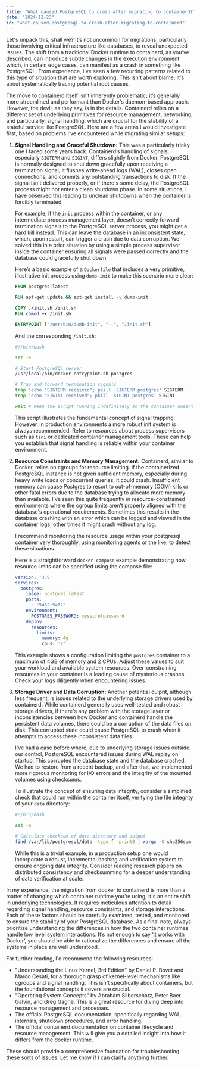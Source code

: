 ```yaml
---
title: "What caused PostgreSQL to crash after migrating to containerd?"
date: "2024-12-23"
id: "what-caused-postgresql-to-crash-after-migrating-to-containerd"
---
```


Let's unpack this, shall we? It’s not uncommon for migrations, particularly those involving critical infrastructure like databases, to reveal unexpected issues. The shift from a traditional Docker runtime to containerd, as you’ve described, can introduce subtle changes in the execution environment which, in certain edge cases, can manifest as a crash in something like PostgreSQL. From experience, I've seen a few recurring patterns related to this type of situation that are worth exploring. This isn't about blame; it's about systematically tracing potential root causes.

The move to containerd itself isn’t inherently problematic; it’s generally more streamlined and performant than Docker’s daemon-based approach. However, the devil, as they say, is in the details. Containerd relies on a different set of underlying primitives for resource management, networking, and particularly, signal handling, which are crucial for the stability of a stateful service like PostgreSQL. Here are a few areas I would investigate first, based on problems I’ve encountered while migrating similar setups:

1. **Signal Handling and Graceful Shutdown:** This was a particularly tricky one I faced some years back. Containerd’s handling of signals, especially `SIGTERM` and `SIGINT`, differs slightly from Docker. PostgreSQL is normally designed to shut down gracefully upon receiving a termination signal; it flushes write-ahead logs (WAL), closes open connections, and commits any outstanding transactions to disk. If the signal isn't delivered properly, or if there's some delay, the PostgreSQL process might not enter a clean shutdown phase. In some situations, I have observed this leading to unclean shutdowns when the container is forcibly terminated.

   For example, if the `init` process within the container, or any intermediate process management layer, doesn’t correctly forward termination signals to the PostgreSQL server process, you might get a hard kill instead. This can leave the database in an inconsistent state, which, upon restart, can trigger a crash due to data corruption. We solved this in a prior situation by using a simple process supervisor inside the container ensuring all signals were passed correctly and the database could gracefully shut down.

   Here’s a basic example of a `Dockerfile` that includes a very primitive, illustrative init process using `dumb-init` to make this scenario more clear:

    ```dockerfile
    FROM postgres:latest

    RUN apt-get update && apt-get install -y dumb-init

    COPY ./init.sh /init.sh
    RUN chmod +x /init.sh

    ENTRYPOINT ["/usr/bin/dumb-init", "--", "/init.sh"]
    ```

    And the corresponding `/init.sh`:

    ```bash
    #!/bin/bash

    set -e

    # Start PostgreSQL server
    /usr/local/bin/docker-entrypoint.sh postgres

    # Trap and forward termination signals
    trap 'echo "SIGTERM received"; pkill -SIGTERM postgres' SIGTERM
    trap 'echo "SIGINT received"; pkill -SIGINT postgres' SIGINT

    wait # Keep the script running indefinitely so the container doesnt exit, listening for signals
    ```
    This script illustrates the fundamental concept of signal trapping. However, in production environments a more robust init system is always recommended. Refer to resources about process supervisors such as `tini` or dedicated container management tools. These can help you establish that signal handling is reliable within your container environment.

2. **Resource Constraints and Memory Management:** Containerd, similar to Docker, relies on cgroups for resource limiting. If the containerized PostgreSQL instance is not given sufficient memory, especially during heavy write loads or concurrent queries, it could crash. Insufficient memory can cause Postgres to resort to out-of-memory (OOM) kills or other fatal errors due to the database trying to allocate more memory than available. I’ve seen this quite frequently in resource-constrained environments where the cgroup limits aren’t properly aligned with the database's operational requirements. Sometimes this results in the database crashing with an error which can be logged and viewed in the container logs, other times it might crash without any log.

    I recommend monitoring the resource usage within your postgresql container very thoroughly, using monitoring agents or the like, to detect these situations.

    Here is a straightforward `docker compose` example demonstrating how resource limits can be specified using the compose file:

    ```yaml
    version: '3.8'
    services:
      postgres:
        image: postgres:latest
        ports:
          - "5432:5432"
        environment:
          POSTGRES_PASSWORD: mysecretpassword
        deploy:
          resources:
            limits:
              memory: 4g
              cpus: '2'
    ```
    This example shows a configuration limiting the `postgres` container to a maximum of 4GB of memory and 2 CPUs. Adjust these values to suit your workload and available system resources. Over-constraining resources in your container is a leading cause of mysterious crashes. Check your logs diligently when encountering issues.

3. **Storage Driver and Data Corruption:** Another potential culprit, although less frequent, is issues related to the underlying storage drivers used by containerd. While containerd generally uses well-tested and robust storage drivers, if there's any problem with the storage layer or inconsistencies between how Docker and containerd handle the persistent data volumes, there could be a corruption of the data files on disk. This corrupted state could cause PostgreSQL to crash when it attempts to access these inconsistent data files.

    I've had a case before where, due to underlying storage issues outside our control, PostgreSQL encountered issues during WAL replay on startup. This corrupted the database state and the database crashed. We had to restore from a recent backup, and after that, we implemented more rigorous monitoring for I/O errors and the integrity of the mounted volumes using checksums.

    To illustrate the concept of ensuring data integrity, consider a simplified check that could run within the container itself, verifying the file integrity of your `data` directory:

    ```bash
    #!/bin/bash

    set -e

    # Calculate checksum of data directory and output
    find /var/lib/postgresql/data -type f -print0 | xargs -0 sha256sum | sha256sum
    ```
    While this is a trivial example, in a production setup one would incorporate a robust, incremental hashing and verification system to ensure ongoing data integrity. Consider reading research papers on distributed consistency and checksumming for a deeper understanding of data verification at scale.

In my experience, the migration from docker to containerd is more than a matter of changing which container runtime you’re using; it's an entire shift in underlying technologies. It requires meticulous attention to detail regarding signal handling, resource constraints, and storage interactions. Each of these factors should be carefully examined, tested, and monitored to ensure the stability of your PostgreSQL database. As a final note, always prioritize understanding the differences in how the two container runtimes handle low level system interactions. It’s not enough to say ‘it works with Docker’, you should be able to rationalize the differences and ensure all the systems in place are well understood.

For further reading, I'd recommend the following resources:

*   "Understanding the Linux Kernel, 3rd Edition" by Daniel P. Bovet and Marco Cesati, for a thorough grasp of kernel-level mechanisms like cgroups and signal handling. This isn't specifically about containers, but the foundational concepts it covers are crucial.
*   "Operating System Concepts" by Abraham Silberschatz, Peter Baer Galvin, and Greg Gagne. This is a great resource for diving deep into resource management and processes.
*   The official PostgreSQL documentation, specifically regarding WAL internals, shutdown procedures, and error handling.
*   The official containerd documentation on container lifecycle and resource management. This will give you a detailed insight into how it differs from the docker runtime.

These should provide a comprehensive foundation for troubleshooting these sorts of issues. Let me know if I can clarify anything further.
